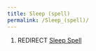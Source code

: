 ```yaml
---
title: Sleep (spell)
permalink: /Sleep_(spell)/
---
```


1.  REDIRECT [Sleep Spell](Sleep_Spell "wikilink")